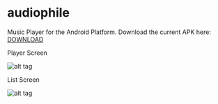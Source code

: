 audiophile
===========

Music Player for the Android Platform.
Download the current APK here: [DOWNLOAD](app/app-release.apk)

Player Screen

![alt tag](https://raw.github.com/debowin/audiophile/master/player_screen.png)


List Screen

![alt tag](https://raw.github.com/debowin/audiophile/master/list_screen.png)
